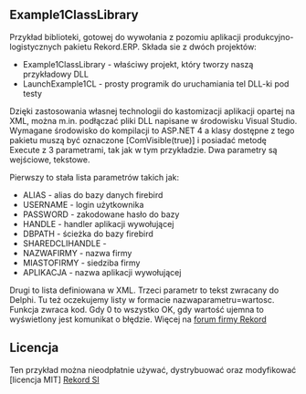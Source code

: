 ## Example1ClassLibrary

Przykład biblioteki, gotowej do wywołania z pozomiu aplikacji produkcyjno-logistycznych pakietu Rekord.ERP.
Składa sie z dwóch projektów:
* Example1ClassLibrary - właściwy projekt, który tworzy naszą przykładowy DLL
* LaunchExample1CL - prosty programik do uruchamiania tel DLL-ki pod testy

Dzięki zastosowania własnej technologii do kastomizacji aplikacji opartej na XML, można m.in. podłączać pliki DLL napisane w środowisku Visual Studio. 
Wymagane środowisko do kompilacji to ASP.NET 4 a klasy dostępne z tego pakietu muszą być oznaczone [ComVisible(true)] i posiadać metodę Execute z 3 parametrami, 
tak jak w tym przykładzie. Dwa parametry są wejściowe, tekstowe. 

Pierwszy to stała lista parametrów takich jak:  
* ALIAS - alias do bazy danych firebird
* USERNAME - login użytkownika
* PASSWORD - zakodowane hasło do bazy
* HANDLE - handler aplikacji wywołującej
* DBPATH - ścieżka do bazy firebird
* SHAREDCLIHANDLE - 
* NAZWAFIRMY - nazwa firmy
* MIASTOFIRMY - siedziba firmy
* APLIKACJA - nazwa aplikacji wywołującej

Drugi to lista definiowana w XML. Trzeci parametr to tekst zwracany do Delphi. Tu też oczekujemy listy w formacie nazwaparametru=wartosc. Funkcja zwraca kod. Gdy 0 to wszystko OK, gdy wartość ujemna to wyświetlony jest komunikat o błędzie. Więcej na [forum firmy Rekord](https://forum.rekord.com.pl/)

## Licencja
Ten przykład można nieodpłatnie używać, dystrybuować oraz modyfikować [licencja MIT]
[Rekord SI](https://www.rekord.com.pl)
